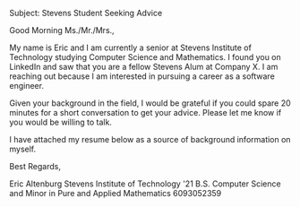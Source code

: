 Subject: Stevens Student Seeking Advice

Good Morning Ms./Mr./Mrs.,

My name is Eric and I am currently a senior at Stevens Institute of Technology studying Computer Science and Mathematics. I found you on LinkedIn and saw that you are a fellow Stevens Alum at Company X. I am reaching out because I am interested in pursuing a career as a software engineer.

Given your background in the field, I would be grateful if you could spare 20 minutes for a short conversation to get your advice. Please let me know if you would be willing to talk.

I have attached my resume below as a source of background information on myself.

Best Regards,

Eric Altenburg
Stevens Institute of Technology '21 
B.S. Computer Science and Minor in Pure and Applied Mathematics
6093052359